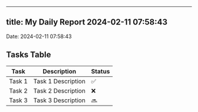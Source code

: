 
---
title: My Daily Report 2024-02-11 07:58:43
---

Date: 2024-02-11 07:58:43

## Tasks Table

| Task | Description | Status |
|------|-------------|--------|
| Task 1 | Task 1 Description | ✅ |
| Task 2 | Task 2 Description | ❌ |
| Task 3 | Task 3 Description | 🔜 |
